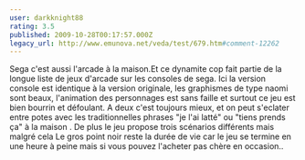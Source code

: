 ```yaml
---
user: darkknight88
rating: 3.5
published: 2009-10-28T00:17:57.000Z
legacy_url: http://www.emunova.net/veda/test/679.htm#comment-12262
---
```

Sega c'est aussi l'arcade à la maison.Et ce dynamite cop fait partie de la longue liste de jeux d'arcade sur les consoles de sega. Ici la version console est identique à la version originale, les graphismes de type naomi sont beaux, l'animation des personnages est sans faille et surtout ce jeu est bien bourrin et défoulant. A deux c'est toujours mieux, et on peut s'eclater entre potes avec les traditionnelles phrases "je l'ai latté" ou "tiens prends ça" à la maison . De plus le jeu propose trois scénarios différents mais malgré cela Le gros point noir reste la durée de vie car le jeu se termine en une heure à peine mais si vous pouvez l'acheter pas chère en occasion..